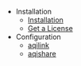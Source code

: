 <!-- _navbar.md -->

* Installation
  * [Installation](../installation/)
  * [Get a License](../installation/license.md)  
* Configuration
  * [aqilink](../configuration/aqilink/)
  * [aqishare](../configuration/aqishare/)